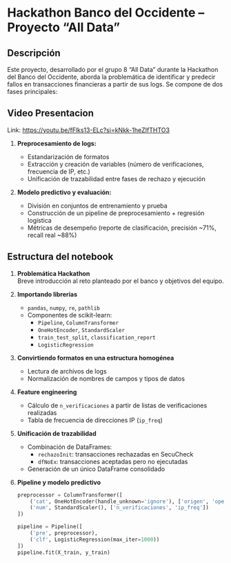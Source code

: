 # Hackathon Banco del Occidente – Proyecto “All Data”

## Descripción
Este proyecto, desarrollado por el grupo 8 “All Data” durante la Hackathon del Banco del Occidente, aborda la problemática de identificar y predecir fallos en transacciones financieras a partir de sus logs. Se compone de dos fases principales:

## Video Presentacion
Link: https://youtu.be/fFlks13-ELc?si=kNkk-1heZIfTHTO3 

1. **Preprocesamiento de logs:**  
   - Estandarización de formatos  
   - Extracción y creación de variables (número de verificaciones, frecuencia de IP, etc.)  
   - Unificación de trazabilidad entre fases de rechazo y ejecución

2. **Modelo predictivo y evaluación:**  
   - División en conjuntos de entrenamiento y prueba  
   - Construcción de un pipeline de preprocesamiento + regresión logística  
   - Métricas de desempeño (reporte de clasificación, precisión ~71%, recall real ~88%)

## Estructura del notebook
1. **Problemática Hackathon**  
   Breve introducción al reto planteado por el banco y objetivos del equipo.

2. **Importando librerías**  
   - `pandas`, `numpy`, `re`, `pathlib`  
   - Componentes de scikit-learn:  
     - `Pipeline`, `ColumnTransformer`  
     - `OneHotEncoder`, `StandardScaler`  
     - `train_test_split`, `classification_report`  
     - `LogisticRegression`

3. **Convirtiendo formatos en una estructura homogénea**  
   - Lectura de archivos de logs  
   - Normalización de nombres de campos y tipos de datos

4. **Feature engineering**  
   - Cálculo de `n_verificaciones` a partir de listas de verificaciones realizadas  
   - Tabla de frecuencia de direcciones IP (`ip_freq`)

5. **Unificación de trazabilidad**  
   - Combinación de DataFrames:  
     - `rechazoInit`: transacciones rechazadas en SecuCheck  
     - `dfNoEx`: transacciones aceptadas pero no ejecutadas  
   - Generación de un único DataFrame consolidado

6. **Pipeline y modelo predictivo**  
   ```python
   preprocessor = ColumnTransformer([
       ('cat', OneHotEncoder(handle_unknown='ignore'), ['origen', 'operation']),
       ('num', StandardScaler(), ['n_verificaciones', 'ip_freq'])
   ])

   pipeline = Pipeline([
       ('pre', preprocessor),
       ('clf', LogisticRegression(max_iter=1000))
   ])
   pipeline.fit(X_train, y_train)
